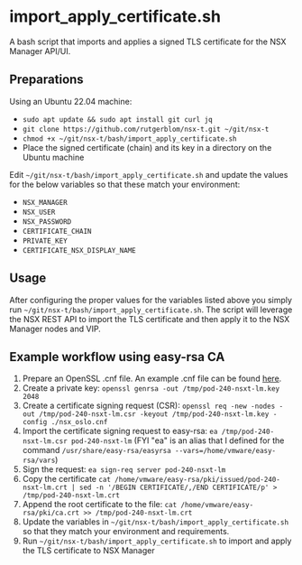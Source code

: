 # import_apply_certificate.sh
A bash script that imports and applies a signed TLS certificate for the NSX Manager API/UI.

## Preparations
Using an Ubuntu 22.04 machine: 

* ```sudo apt update && sudo apt install git curl jq```
* ```git clone https://github.com/rutgerblom/nsx-t.git ~/git/nsx-t```
* ```chmod +x ~/git/nsx-t/bash/import_apply_certificate.sh```
* Place the signed certificate (chain) and its key in a directory on the Ubuntu machine

Edit ```~/git/nsx-t/bash/import_apply_certificate.sh``` and update the values for the below variables so that these match your environment:
* ```NSX_MANAGER``` 
* ```NSX_USER```
* ```NSX_PASSWORD```
* ```CERTIFICATE_CHAIN```
* ```PRIVATE_KEY```
* ```CERTIFICATE_NSX_DISPLAY_NAME```

## Usage
After configuring the proper values for the variables listed above you simply run ```~/git/nsx-t/bash/import_apply_certificate.sh```. 
The script will leverage the NSX REST API to import the TLS certificate and then apply it to the NSX Manager nodes and VIP. 

## Example workflow using easy-rsa CA
1. Prepare an OpenSSL .cnf file. An example .cnf file can be found [here](nsx_oslo.cnf).
2. Create a private key: ```openssl genrsa -out /tmp/pod-240-nsxt-lm.key 2048```
3. Create a certificate signing request (CSR): ```openssl req -new -nodes -out /tmp/pod-240-nsxt-lm.csr -keyout /tmp/pod-240-nsxt-lm.key -config ./nsx_oslo.cnf```
4. Import the certificate signing request to easy-rsa: ```ea /tmp/pod-240-nsxt-lm.csr pod-240-nsxt-lm``` (FYI "ea" is an alias that I defined for the command ```/usr/share/easy-rsa/easyrsa --vars=/home/vmware/easy-rsa/vars```)
5. Sign the request: ```ea sign-req server pod-240-nsxt-lm```
6. Copy the certificate ```cat /home/vmware/easy-rsa/pki/issued/pod-240-nsxt-lm.crt | sed -n '/BEGIN CERTIFICATE/,/END CERTIFICATE/p' > /tmp/pod-240-nsxt-lm.crt```
7. Append the root certificate to the file: ```cat /home/vmware/easy-rsa/pki/ca.crt >> /tmp/pod-240-nsxt-lm.crt```
8. Update the variables in ```~/git/nsx-t/bash/import_apply_certificate.sh``` so that they match your environment and requirements.
9. Run ```~/git/nsx-t/bash/import_apply_certificate.sh``` to import and apply the TLS certificate to NSX Manager

